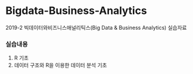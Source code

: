 # Bigdata-Business-Analytics
2019-2 빅데이터와비즈니스애널리틱스(Big Data &amp; Business Analytics) 실습자료  

### 실습내용
1. R 기초  
2. 데이터 구조와 R을 이용한 데이터 분석 기초  
